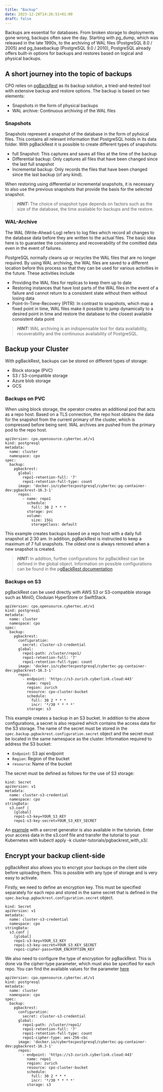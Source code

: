 ```yaml
---
title: "Backup"
date: 2023-12-28T14:26:51+01:00
draft: false
---
```


Backups are essential for databases. From broken storage to deployments gone wrong, backups often save the day. Starting with pg_dump, which was released in the late 1990s, to the archiving of WAL files (PostgreSQL 8.0 / 2005) and pg_basebackup (PostgreSQL 9.0 / 2010), PostgreSQL already offers built-in options for backups and restores based on logical and physical backups. 

## A short journey into the topic of backups

CPO relies on [pgBackRest](www.pgbackrest.org) as its backup solution, a tried-and-tested tool with extensive backup and restore options.
The backup is based on two elements: 
- Snapshots in the form of physical backups
- WAL archive: Continuous archiving of the WAL files 

### Snapshots

Snapshots represent a snapshot of the database in the form of pyhsical files. This contains all relevant information that PostgreSQL holds in its data folder.
With pgBackRest it is possible to create different types of snapshots: 
- full Snapshot: This captures and saves all files at the time of the backup
- Differential backup: Only captures all files that have been changed since the last full snapshot
- Incremental backup: Only records the files that have been changed since the last backup (of any kind). 

When restoring using differential or incremental snapshots, it is necessary to also use the previous snapshots that provide the basis for the selected snapshot. 

> **_HINT:_**  The choice of snapshot type depends on factors such as the size of the database, the time available for backups and the restore. 

### WAL-Archive

The WAL (Write-Ahead-Log) refers to log files which record all changes to the database data before they are written to the actual files. The basic idea here is to guarantee the consistency and recoverability of the comitted data even in the event of failures. 

PostgreSQL normally cleans up or recycles the WAL files that are no longer required. By using WAL archiving, the WAL files are saved to a different location before this process so that they can be used for various activities in the future. 
These activities include
- Providing the WAL files for replicas to keep them up to date
- Restoring instances that have lost parts of the WAL files in the event of a failure and cannot return to a consistent state without them without losing data
- Point-In-Time-Recovery (PITR): In contrast to snapshots, which map a fixed point in time, WAL files make it possible to jump dynamically to a desired point in time and restore the database to the closest available consistent data point

> **_HINT:_**  WAL archiving is an indispensable tool for data availability, recoverability and the continuous availability of PostgreSQL.

## Backup your Cluster

With pgBackRest, backups can be stored on different types of storage: 
- Block storage (PVC)
- S3 / S3-compatible storage
- Azure blob storage
- GCS

### Backups on PVC

When using block storage, the operator creates an additional pod that acts as a repo host. Based on a TLS connection, the repo host obtains the data for the snapshot from the current primary of the cluster, which is compressed before being sent.
WAL archives are pushed from the primary pod to the repo host.

```
apiVersion: cpo.opensource.cybertec.at/v1
kind: postgresql
metadata:
  name: cluster
  namespace: cpo
spec:
  backup:
    pgbackrest:
      global:
        repo1-retention-full: '7'
        repo1-retention-full-type: count
      image: 'docker.io/cybertecpostgresql/cybertec-pg-container-dev:pgbackrest-16.3-1'
      repos:
        - name: repo1
          schedule:
            full: 30 2 * * *
          storage: pvc
          volume:
            size: 15Gi
            storageClass: default
```

This example creates backups based on a repo host with a daily full snapshot at 2:30 am. In addition, pgBackRest is instructed to keep a maximum of 7 full snapshots. The oldest one is always removed when a new snapshot is created. 

> **_HINT:_**  In addition, further configurations for pgBackRest can be defined in the global object. Information on possible configurations can be found in the p[gBackRest documentation](https://pgbackrest.org/configuration.html)


### Backups on S3
pgBackRest can be used directly with AWS S3 or S3-compatible storage such as MinIO, Cloduian HyperStore or SwiftStack.

```
apiVersion: cpo.opensource.cybertec.at/v1
kind: postgresql
metadata:
  name: cluster
  namespace: cpo
spec:
  backup:
    pgbackrest:
      configuration:
        secret: cluster-s3-credential
      global:
        repo1-path: /cluster/repo1/
        repo1-retention-full: '7'
        repo1-retention-full-type: count
      image: 'docker.io/cybertecpostgresql/cybertec-pg-container-dev:pgbackrest-16.3-1'
      repos:
        - endpoint: 'https://s3-zurich.cyberlink.cloud:443'
          name: repo1
          region: zurich
          resource: cpo-cluster-bucket
          schedule:
            full: 30 2 * * *
            incr: '*/30 * * * *'
          storage: s3
```
This example creates a backup in an S3 bucket. In addition to the above configurations, a secret is also required which contains the access data for the S3 storage. The name of the secret must be stored in the `spec.backup.pgbackrest.configuration.secret` object and the secret must be located in the same namespace as the cluster.
Information required to address the S3 bucket:
- `Endpoint`: S3 api endpoint
- `Region`: Region of the bucket
- `resource`: Name of the bucket

The secret must be defined as follows for the use of S3 storage: 
```
kind: Secret
apiVersion: v1
metadata:
  name: cluster-s3-credential
  namespace: cpo
stringData:
  s3.conf |
    [global]
    repo1-s3-key=YOUR_S3_KEY
    repo1-s3-key-secret=YOUR_S3_KEY_SECRET
```
An [example](https://github.com/cybertec-postgresql/CYBERTEC-operator-tutorials/tree/main/cluster-tutorials/pgbackrest_with_s3) with a sercret generator is also available in the tutorials. Enter your access data in the s3.conf file and transfer the tutorial to your Kubernetes with kubectl apply -k cluster-tutorials/pgbackrest_with_s3/.

## Encrypt your backup client-side
pgBackRest also allows you to encrypt your backups on the client side before uploading them. This is possible with any type of storage and is very easy to activate. 

Firstly, we need to define an encryption key. This must be specified separately for each repo and stored in the same secret that is defined in the `spec.backup.pgbackrest.configuration.secret` object.
```
kind: Secret
apiVersion: v1
metadata:
  name: cluster-s3-credential
  namespace: cpo
stringData:
  s3.conf |
    [global]
    repo1-s3-key=YOUR_S3_KEY
    repo1-s3-key-secret=YOUR_S3_KEY_SECRET
    repo1-cipher-pass=YOUR_ENCRYPTION_KEY
```

We also need to configure the type of encryption for pgBackRest. This is done via the cipher-type parameter, which must also be specified for each repo.  You can find the available values for the parameter [here](https://pgbackrest.org/configuration.html#section-repository/option-repo-cipher-type) 

```
apiVersion: cpo.opensource.cybertec.at/v1
kind: postgresql
metadata:
  name: cluster
  namespace: cpo
spec:
  backup:
    pgbackrest:
      configuration:
        secret: cluster-s3-credential
      global:
        repo1-path: /cluster/repo1/
        repo1-retention-full: '7'
        repo1-retention-full-type: count
        repo1-cipher-type: aes-256-cbc
      image: 'docker.io/cybertecpostgresql/cybertec-pg-container-dev:pgbackrest-16.3-1'
      repos:
        - endpoint: 'https://s3-zurich.cyberlink.cloud:443'
          name: repo1
          region: zurich
          resource: cpo-cluster-bucket
          schedule:
            full: 30 2 * * *
            incr: '*/30 * * * *'
          storage: s3
```
